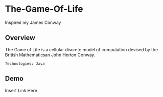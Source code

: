 # The-Game-Of-Life
Inspired my James Conway

## Overview

The Game of Life is a cellular discrete model of computation devised by the British Mathematicsan John Horton Conway.


`Technologies: Java`


## Demo
Insert Link Here
